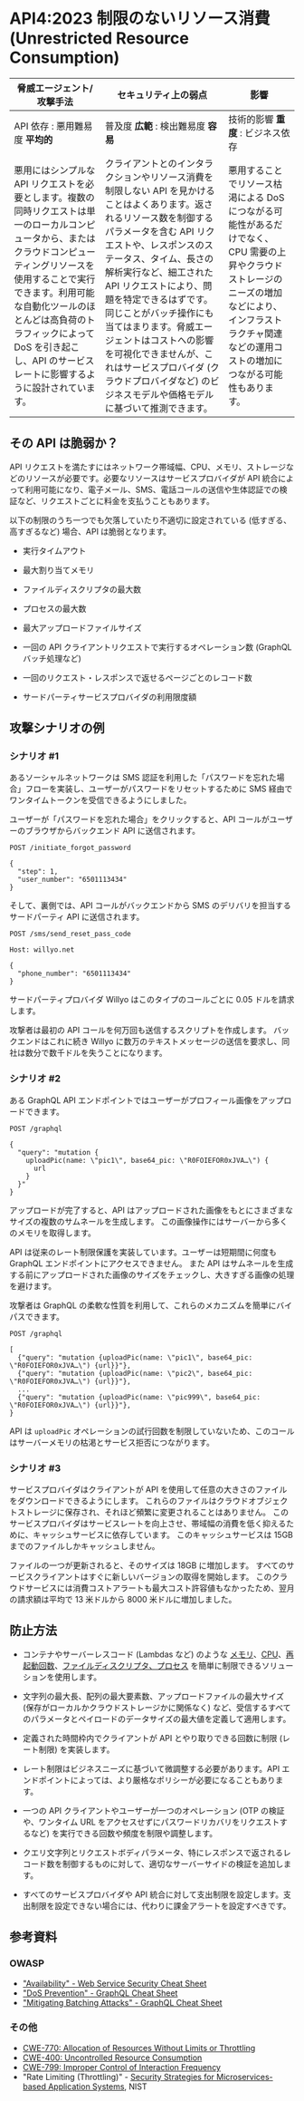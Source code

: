 # API4:2023 制限のないリソース消費 (Unrestricted Resource Consumption)

| 脅威エージェント/攻撃手法 | セキュリティ上の弱点 | 影響 |
| - | - | - |
| API 依存 : 悪用難易度 **平均的** | 普及度 **広範** : 検出難易度 **容易** | 技術的影響 **重度** : ビジネス依存 |
| 悪用にはシンプルな API リクエストを必要とします。複数の同時リクエストは単一のローカルコンピュータから、またはクラウドコンピューティングリソースを使用することで実行できます。利用可能な自動化ツールのほとんどは高負荷のトラフィックによって DoS を引き起こし、API のサービスレートに影響するように設計されています。 | クライアントとのインタラクションやリソース消費を制限しない API を見かけることはよくあります。返されるリソース数を制御するパラメータを含む API リクエストや、レスポンスのステータス、タイム、長さの解析実行など、細工された API リクエストにより、問題を特定できるはずです。同じことがバッチ操作にも当てはまります。脅威エージェントはコストへの影響を可視化できませんが、これはサービスプロバイダ (クラウドプロバイダなど) のビジネスモデルや価格モデルに基づいて推測できます。 | 悪用することでリソース枯渇による DoS につながる可能性があるだけでなく、CPU 需要の上昇やクラウドストレージのニーズの増加などにより、インフラストラクチャ関連などの運用コストの増加につながる可能性もあります。 |

## その API は脆弱か？

API リクエストを満たすにはネットワーク帯域幅、CPU、メモリ、ストレージなどのリソースが必要です。必要なリソースはサービスプロバイダが API 統合によって利用可能になり、電子メール、SMS、電話コールの送信や生体認証での検証など、リクエストごとに料金を支払うこともあります。




以下の制限のうち一つでも欠落していたり不適切に設定されている (低すぎる、高すぎるなど) 場合、API は脆弱となります。


* 実行タイムアウト
* 最大割り当てメモリ
* ファイルディスクリプタの最大数
* プロセスの最大数
* 最大アップロードファイルサイズ
* 一回の API クライアントリクエストで実行するオペレーション数 (GraphQL バッチ処理など)

* 一回のリクエスト・レスポンスで返せるページごとのレコード数
* サードパーティサービスプロバイダの利用限度額

## 攻撃シナリオの例

### シナリオ #1

あるソーシャルネットワークは SMS 認証を利用した「パスワードを忘れた場合」フローを実装し、ユーザーがパスワードをリセットするために SMS 経由でワンタイムトークンを受信できるようにしました。



ユーザーが「パスワードを忘れた場合」をクリックすると、API コールがユーザーのブラウザからバックエンド API に送信されます。


```
POST /initiate_forgot_password

{
  "step": 1,
  "user_number": "6501113434"
}
```

そして、裏側では、API コールがバックエンドから SMS のデリバリを担当するサードパーティ API に送信されます。


```
POST /sms/send_reset_pass_code

Host: willyo.net

{
  "phone_number": "6501113434"
}
```

サードパーティプロバイダ Willyo はこのタイプのコールごとに 0.05 ドルを請求します。

攻撃者は最初の API コールを何万回も送信するスクリプトを作成します。
バックエンドはこれに続き Willyo に数万のテキストメッセージの送信を要求し、同社は数分で数千ドルを失うことになります。



### シナリオ #2

ある GraphQL API エンドポイントではユーザーがプロフィール画像をアップロードできます。

```
POST /graphql

{
  "query": "mutation {
    uploadPic(name: \"pic1\", base64_pic: \"R0FOIEFOR0xJVA…\") {
      url
    }
  }"
}
```

アップロードが完了すると、API はアップロードされた画像をもとにさまざまなサイズの複数のサムネールを生成します。
この画像操作にはサーバーから多くのメモリを取得します。


API は従来のレート制限保護を実装しています。ユーザーは短期間に何度も GraphQL エンドポイントにアクセスできません。
また API はサムネールを生成する前にアップロードされた画像のサイズをチェックし、大きすぎる画像の処理を避けます。



攻撃者は GraphQL の柔軟な性質を利用して、これらのメカニズムを簡単にバイパスできます。


```
POST /graphql

[
  {"query": "mutation {uploadPic(name: \"pic1\", base64_pic: \"R0FOIEFOR0xJVA…\") {url}}"},
  {"query": "mutation {uploadPic(name: \"pic2\", base64_pic: \"R0FOIEFOR0xJVA…\") {url}}"},
  ...
  {"query": "mutation {uploadPic(name: \"pic999\", base64_pic: \"R0FOIEFOR0xJVA…\") {url}}"},
}
```

API は `uploadPic` オペレーションの試行回数を制限していないため、このコールはサーバーメモリの枯渇とサービス拒否につながります。



### シナリオ #3

サービスプロバイダはクライアントが API を使用して任意の大きさのファイルをダウンロードできるようにします。
これらのファイルはクラウドオブジェクトストレージに保存され、それほど頻繁に変更されることはありません。
このサービスプロバイダはサービスレートを向上させ、帯域幅の消費を低く抑えるために、キャッシュサービスに依存しています。
このキャッシュサービスは 15GB までのファイルしかキャッシュしません。


ファイルの一つが更新されると、そのサイズは 18GB に増加します。
すべてのサービスクライアントはすぐに新しいバージョンの取得を開始します。
このクラウドサービスには消費コストアラートも最大コスト許容値もなかったため、翌月の請求額は平均で 13 米ドルから 8000 米ドルに増加しました。


## 防止方法

* コンテナやサーバーレスコード (Lambdas など) のような [メモリ][1]、[CPU][2]、[再起動回数][3]、[ファイルディスクリプタ、プロセス][4] を簡単に制限できるソリューションを使用します。


* 文字列の最大長、配列の最大要素数、アップロードファイルの最大サイズ (保存がローカルかクラウドストレージかに関係なく) など、受信するすべてのパラメータとペイロードのデータサイズの最大値を定義して適用します。



* 定義された時間枠内でクライアントが API とやり取りできる回数に制限 (レート制限) を実装します。

* レート制限はビジネスニーズに基づいて微調整する必要があります。API エンドポイントによっては、より厳格なポリシーが必要になることもあります。

* 一つの API クライアントやユーザーが一つのオペレーション (OTP の検証や、ワンタイム URL をアクセスせずにパスワードリカバリをリクエストするなど) を実行できる回数や頻度を制限や調整します。


* クエリ文字列とリクエストボディパラメータ、特にレスポンスで返されるレコード数を制御するものに対して、適切なサーバーサイドの検証を追加します。


* すべてのサービスプロバイダや API 統合に対して支出制限を設定します。支出制限を設定できない場合には、代わりに課金アラートを設定すべきです。



## 参考資料

### OWASP

* ["Availability" - Web Service Security Cheat Sheet][5]
* ["DoS Prevention" - GraphQL Cheat Sheet][6]
* ["Mitigating Batching Attacks" - GraphQL Cheat Sheet][7]

### その他

* [CWE-770: Allocation of Resources Without Limits or Throttling][8]
* [CWE-400: Uncontrolled Resource Consumption][9]
* [CWE-799: Improper Control of Interaction Frequency][10]
* "Rate Limiting (Throttling)" - [Security Strategies for Microservices-based Application Systems][11], NIST


[1]: https://docs.docker.com/config/containers/resource_constraints/#memory
[2]: https://docs.docker.com/config/containers/resource_constraints/#cpu
[3]: https://docs.docker.com/engine/reference/commandline/run/#restart
[4]: https://docs.docker.com/engine/reference/commandline/run/#ulimit
[5]: https://cheatsheetseries.owasp.org/cheatsheets/Web_Service_Security_Cheat_Sheet.html#availability
[6]: https://cheatsheetseries.owasp.org/cheatsheets/GraphQL_Cheat_Sheet.html#dos-prevention
[7]: https://cheatsheetseries.owasp.org/cheatsheets/GraphQL_Cheat_Sheet.html#mitigating-batching-attacks
[8]: https://cwe.mitre.org/data/definitions/770.html
[9]: https://cwe.mitre.org/data/definitions/400.html
[10]: https://cwe.mitre.org/data/definitions/799.html
[11]: https://nvlpubs.nist.gov/nistpubs/SpecialPublications/NIST.SP.800-204.pdf
